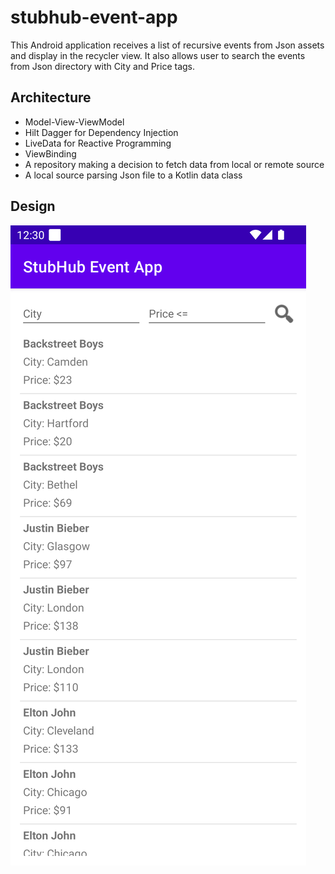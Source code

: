 # stubhub-event-app

This Android application receives a list of recursive events from Json assets and display in the recycler view. It also allows user to search the events from Json directory with City and Price tags.

## Architecture

- Model-View-ViewModel
- Hilt Dagger for Dependency Injection
- LiveData for Reactive Programming
- ViewBinding
- A repository making a decision to fetch data from local or remote source
- A local source parsing Json file to a Kotlin data class

## Design
![alt text](https://github.com/kashifrizwan/stubhub-event-app/blob/master/design.png?raw=true)